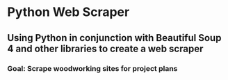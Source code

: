 # Python Web Scraper
## Using Python in conjunction with Beautiful Soup 4 and other libraries to create a web scraper
### Goal: Scrape woodworking sites for project plans